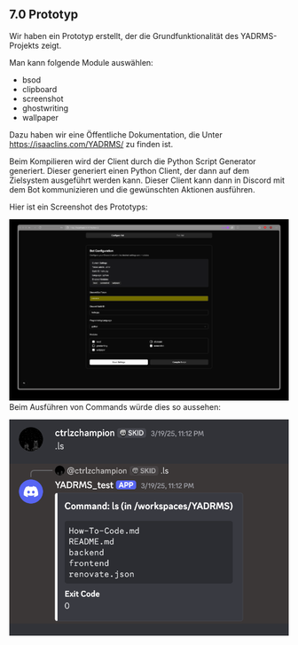 ## 7.0 Prototyp

Wir haben ein Prototyp erstellt, der die Grundfunktionalität des YADRMS-Projekts zeigt.

Man kann folgende Module auswählen:

- bsod
- clipboard
- screenshot
- ghostwriting
- wallpaper

Dazu haben wir eine Öffentliche Dokumentation, die Unter https://isaaclins.com/YADRMS/ zu finden ist.

Beim Kompilieren wird der Client durch die Python Script Generator generiert. Dieser generiert einen Python Client, der dann auf dem Zielsystem ausgeführt werden kann. Dieser Client kann dann in Discord mit dem Bot kommunizieren und die gewünschten Aktionen ausführen.

Hier ist ein Screenshot des Prototyps:

![prototyp](../prototyp.png)
Beim Ausführen von Commands würde dies so aussehen:

![prototyp-discord](../prototyp-discord.png)
